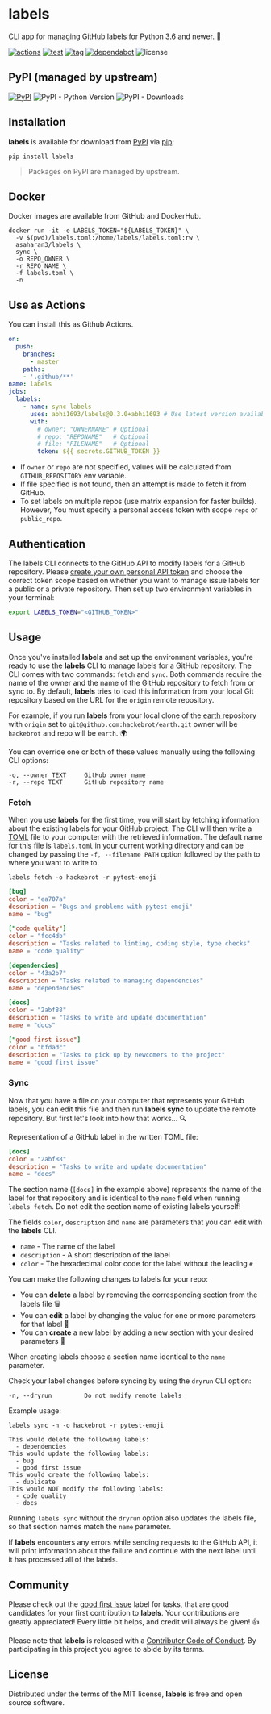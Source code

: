 # labels

CLI app for managing GitHub labels for Python 3.6 and newer. 📝

[![actions](https://github.com/abhi1693/labels/workflows/build/badge.svg)](https://github.com/abhi1693/labels/actions?workflow=build)
[![test](https://github.com/abhi1693/labels/workflows/test/badge.svg)](https://github.com/abhi1693/labels/actions?workflow=test)
[![tag](https://img.shields.io/github/v/tag/abhi1693/labels?label=version)](https://github.com/marketplace/actions/manage-issue-labels)
[![dependabot](https://api.dependabot.com/badges/status?host=github&repo=abhi1693/labels)](https://app.dependabot.com)
![license](https://img.shields.io/github/license/abhi1693/labels?color=orange)

## PyPI (managed by upstream)

[![PyPI](https://img.shields.io/pypi/v/labels?color=brightgreen&logo=python&logoColor=white)](https://pypi.org/project/labels/)
![PyPI - Python Version](https://img.shields.io/pypi/pyversions/labels?logo=python&logoColor=white)
![PyPI - Downloads](https://img.shields.io/pypi/dm/labels?logo=python&logoColor=white)

## Installation

**labels** is available for download from [PyPI][PyPI] via [pip][pip]:

```text
pip install labels
```

> Packages on PyPI are managed by upstream.

## Docker

Docker images are available from GitHub and DockerHub.

```console
docker run -it -e LABELS_TOKEN="${LABELS_TOKEN}" \
  -v $(pwd)/labels.toml:/home/labels/labels.toml:rw \
  asaharan3/labels \
  sync \
  -o REPO_OWNER \
  -r REPO NAME \
  -f labels.toml \
  -n
```

## Use as Actions

You can install this as Github Actions.

```yaml
on:
  push:
    branches:
      - master
    paths:
    - '.github/**'
name: labels
jobs:
  labels:
    - name: sync labels
      uses: abhi1693/labels@0.3.0+abhi1693 # Use latest version available.
      with:
        # owner: "OWNERNAME" # Optional
        # repo: "REPONAME"   # Optional
        # file: "FILENAME"   # Optional
        token: ${{ secrets.GITHUB_TOKEN }}
```

- If `owner` or `repo` are not specified, values will be calculated from `GITHUB_REPOSITORY` env variable.
- If file specified is not found, then an attempt is made to fetch it from GitHub.
- To set labels on multiple repos (use matrix expansion for faster builds).
  However, You must specify a personal access token with scope `repo` or `public_repo`.

## Authentication

The labels CLI connects to the GitHub API to modify labels for a GitHub
repository. Please [create your own personal API token][create token] and
choose the correct token scope based on whether you want to manage issue
labels for a public or a private repository. Then set up two environment
variables in your terminal:

```bash
export LABELS_TOKEN="<GITHUB_TOKEN>"
```

## Usage

Once you've installed **labels** and set up the environment variables, you're
ready to use the **labels** CLI to manage labels for a GitHub repository. The
CLI comes with two commands: ``fetch`` and ``sync``. Both commands require
the name of the owner and the name of the GitHub repository to fetch from or
sync to. By default, **labels** tries to load this information from your
local Git repository based on the URL for the `origin` remote repository.

For example, if you run **labels** from your local clone of the [earth
][earth_repo] repository with `origin` set to
`git@github.com:hackebrot/earth.git` owner will be `hackebrot` and repo will
be `earth`. 🌍

You can override one or both of these values manually using the following CLI
options:

```text
-o, --owner TEXT     GitHub owner name
-r, --repo TEXT      GitHub repository name
```

### Fetch

When you use **labels** for the first time, you will start by fetching
information about the existing labels for your GitHub project. The CLI will
then write a [TOML][toml] file to your computer with the retrieved
information. The default name for this file is ``labels.toml`` in your
current working directory and can be changed by passing the ``-f, --filename
PATH`` option followed by the path to where you want to write to.

```text
labels fetch -o hackebrot -r pytest-emoji
```

```toml
[bug]
color = "ea707a"
description = "Bugs and problems with pytest-emoji"
name = "bug"

["code quality"]
color = "fcc4db"
description = "Tasks related to linting, coding style, type checks"
name = "code quality"

[dependencies]
color = "43a2b7"
description = "Tasks related to managing dependencies"
name = "dependencies"

[docs]
color = "2abf88"
description = "Tasks to write and update documentation"
name = "docs"

["good first issue"]
color = "bfdadc"
description = "Tasks to pick up by newcomers to the project"
name = "good first issue"
```

### Sync

Now that you have a file on your computer that represents your GitHub labels,
you can edit this file and then run **labels sync** to update the remote
repository. But first let's look into how that works... 🔍

Representation of a GitHub label in the written TOML file:

```toml
[docs]
color = "2abf88"
description = "Tasks to write and update documentation"
name = "docs"
```

The section name (``[docs]`` in the example above) represents the name of the
label for that repository and is identical to the ``name`` field when running
``labels fetch``. Do not edit the section name of existing labels yourself!

The fields ``color``, ``description`` and ``name`` are parameters that you
can edit with the **labels** CLI.

- ``name`` - The name of the label
- ``description`` - A short description of the label
- ``color`` - The hexadecimal color code for the label without the leading ``#``

You can make the following changes to labels for your repo:

- You can **delete** a label by removing the corresponding section from the
labels file 🗑
- You can **edit** a label by changing the value for one or more parameters for
that label 🎨
- You can **create** a new label by adding a new section with your desired
parameters 📝

When creating labels choose a section name identical to the ``name``
parameter.

Check your label changes before syncing by using the ``dryrun`` CLI option:

```text
-n, --dryrun         Do not modify remote labels
```

Example usage:

```text
labels sync -n -o hackebrot -r pytest-emoji
```

```text
This would delete the following labels:
  - dependencies
This would update the following labels:
  - bug
  - good first issue
This would create the following labels:
  - duplicate
This would NOT modify the following labels:
  - code quality
  - docs
```

Running ``labels sync`` without the ``dryrun`` option also updates the labels
file, so that section names match the ``name`` parameter.

If **labels** encounters any errors while sending requests to the GitHub API,
it will print information about the failure and continue with the next label
until it has processed all of the labels.

## Community

Please check out the [good first issue][good first issue] label for tasks,
that are good candidates for your first contribution to
**labels**. Your contributions are greatly
appreciated! Every little bit helps, and credit will always be given! 👍

Please note that **labels** is released with a [Contributor Code of
Conduct][code of conduct]. By participating in this project you agree to
abide by its terms.

## License

Distributed under the terms of the MIT license, **labels** is free and open
source software.

[PyPI]: https://pypi.org/project/labels/
[code of conduct]: https://github.com/hackebrot/labels/blob/master/.github/CODE_OF_CONDUCT.md
[contributing]: https://github.com/hackebrot/labels/blob/master/.github/CONTRIBUTING.md
[create token]: https://blog.github.com/2013-05-16-personal-api-tokens/
[earth_repo]: https://github.com/hackebrot/earth
[good first issue]: https://github.com/hackebrot/labels/labels/good%20first%20issue
[pip]: https://pypi.org/project/pip/
[toml]: https://github.com/toml-lang/toml
